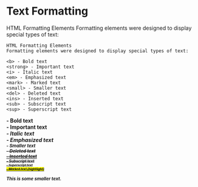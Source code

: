 # Text Formatting

HTML Formatting Elements
Formatting elements were designed to display special types of text:

```
HTML Formatting Elements
Formatting elements were designed to display special types of text:

<b> - Bold text
<strong> - Important text
<i> - Italic text
<em> - Emphasized text
<mark> - Marked text
<small> - Smaller text
<del> - Deleted text
<ins> - Inserted text
<sub> - Subscript text
<sup> - Superscript text
```

<b> - Bold text <br>
<strong> - Important text <br>
<i> - Italic text <br>
<em> - Emphasized text <br>
<small> - Smaller text <br>
<del> - Deleted text <br>
<ins> - Inserted text <br>
<sub> - Subscript text <br>
<sup> - Superscript text <br>
<mark> - Marked text (hightlight)<br>

<p>This is some smaller text.</p>
